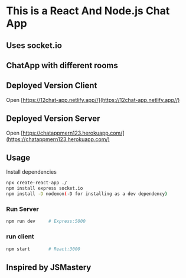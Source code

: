 # This is a React And Node.js Chat App
## Uses socket.io
## ChatApp with different rooms

## Deployed Version Client 
Open [https://12chat-app.netlify.app//](https://12chat-app.netlify.app//)

## Deployed Version Server 
Open [https://chatappmern123.herokuapp.com/](https://chatappmern123.herokuapp.com/)

## Usage

Install dependencies

```bash
npx create-react-app ./
npm install express socket.io 
npm install -D nodemon(-D for installing as a dev dependency)
```

### Run Server

```bash
npm run dev     # Express:5000 
```

### run client
```bash
npm start       # React:3000 
```

## Inspired by JSMastery
